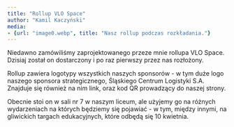 ```yaml
---
title: "Rollup VLO Space"
author: "Kamil Kaczyński"
media:
- {url: "image0.webp", title: "Nasz rollup podczas rozkładania."}
---
```


Niedawno zamówiliśmy zaprojektowanego przeze mnie rollupa VLO Space. Dzisiaj został on dostarczony i po raz pierwszy przez nas rozłożony.

Rollup zawiera logotypy wszystkich naszych sponsorów - w tym duże logo naszego sponsora strategicznego, Śląskiego Centrum Logistyki S.A. Znajduje się również na nim link, oraz kod QR prowadzący do naszej strony.

Obecnie stoi on w sali nr 7 w naszym liceum, ale użyjemy go na różnych wydarzeniach na których będziemy się pojawiać - w tym, między innymi, na gliwickich targach edukacyjnych, które odbędą się 10 kwietnia.
